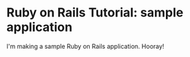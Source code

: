 # Ruby on Rails Tutorial: sample application

I'm making a sample Ruby on Rails application.  Hooray!